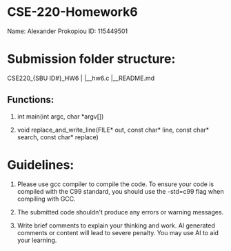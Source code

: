 # CSE-220-Homework6
Name: Alexander Prokopiou
ID: 115449501

# Submission folder structure:

CSE220_{SBU ID#}_HW6
|
|__hw6.c
|__README.md

## Functions:
1. int main(int argc, char *argv[])

2. void replace_and_write_line(FILE* out, const char* line, const char* search, const char* replace)

# Guidelines:

1. Please use gcc compiler to compile the code. To ensure your code is compiled with the C99 standard, you should use the -std=c99 flag when compiling with GCC.

2. The submitted code shouldn't produce any errors or warning messages.

3. Write brief comments to explain your thinking and work. AI generated comments or content will lead to severe penalty. You may use AI to aid your learning.



